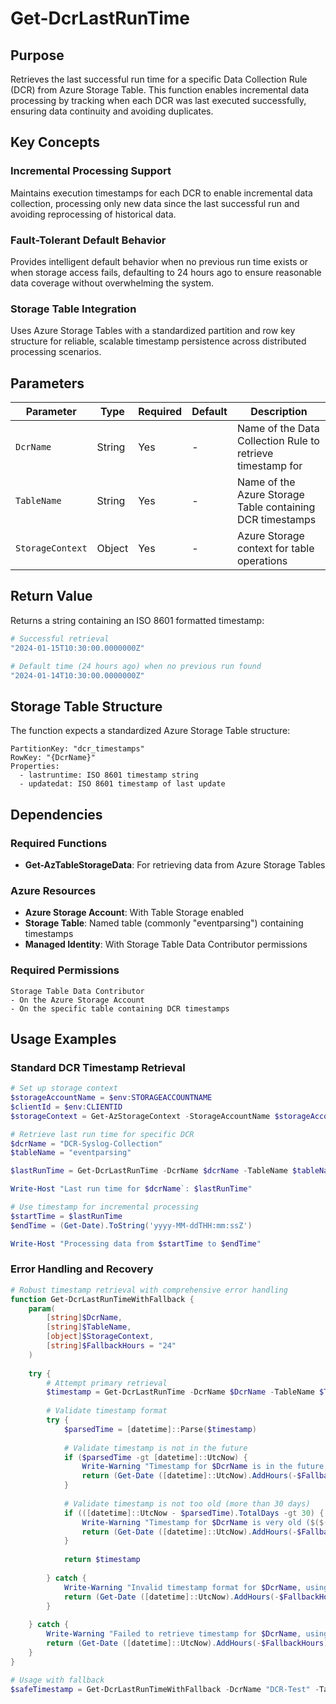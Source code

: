 # Get-DcrLastRunTime

## Purpose

Retrieves the last successful run time for a specific Data Collection Rule (DCR) from Azure Storage Table. This function enables incremental data processing by tracking when each DCR was last executed successfully, ensuring data continuity and avoiding duplicates.

## Key Concepts

### Incremental Processing Support

Maintains execution timestamps for each DCR to enable incremental data collection, processing only new data since the last successful run and avoiding reprocessing of historical data.

### Fault-Tolerant Default Behavior

Provides intelligent default behavior when no previous run time exists or when storage access fails, defaulting to 24 hours ago to ensure reasonable data coverage without overwhelming the system.

### Storage Table Integration

Uses Azure Storage Tables with a standardized partition and row key structure for reliable, scalable timestamp persistence across distributed processing scenarios.

## Parameters

| Parameter       | Type    | Required | Default | Description                                                          |
| --------------- | ------- | -------- | ------- | -------------------------------------------------------------------- |
| `DcrName`       | String  | Yes      | -       | Name of the Data Collection Rule to retrieve timestamp for           |
| `TableName`     | String  | Yes      | -       | Name of the Azure Storage Table containing DCR timestamps            |
| `StorageContext`| Object  | Yes      | -       | Azure Storage context for table operations                           |

## Return Value

Returns a string containing an ISO 8601 formatted timestamp:

```powershell
# Successful retrieval
"2024-01-15T10:30:00.0000000Z"

# Default time (24 hours ago) when no previous run found
"2024-01-14T10:30:00.0000000Z"
```

## Storage Table Structure

The function expects a standardized Azure Storage Table structure:

```
PartitionKey: "dcr_timestamps"
RowKey: "{DcrName}"
Properties:
  - lastruntime: ISO 8601 timestamp string
  - updatedat: ISO 8601 timestamp of last update
```

## Dependencies

### Required Functions

- **Get-AzTableStorageData**: For retrieving data from Azure Storage Tables

### Azure Resources

- **Azure Storage Account**: With Table Storage enabled
- **Storage Table**: Named table (commonly "eventparsing") containing timestamps
- **Managed Identity**: With Storage Table Data Contributor permissions

### Required Permissions

```
Storage Table Data Contributor
- On the Azure Storage Account
- On the specific table containing DCR timestamps
```

## Usage Examples

### Standard DCR Timestamp Retrieval

```powershell
# Set up storage context
$storageAccountName = $env:STORAGEACCOUNTNAME
$clientId = $env:CLIENTID
$storageContext = Get-AzStorageContext -StorageAccountName $storageAccountName -UseConnectedAccount

# Retrieve last run time for specific DCR
$dcrName = "DCR-Syslog-Collection"
$tableName = "eventparsing"

$lastRunTime = Get-DcrLastRunTime -DcrName $dcrName -TableName $tableName -StorageContext $storageContext

Write-Host "Last run time for $dcrName`: $lastRunTime"

# Use timestamp for incremental processing
$startTime = $lastRunTime
$endTime = (Get-Date).ToString('yyyy-MM-ddTHH:mm:ssZ')

Write-Host "Processing data from $startTime to $endTime"
```

### Error Handling and Recovery

```powershell
# Robust timestamp retrieval with comprehensive error handling
function Get-DcrLastRunTimeWithFallback {
    param(
        [string]$DcrName,
        [string]$TableName,
        [object]$StorageContext,
        [string]$FallbackHours = "24"
    )
    
    try {
        # Attempt primary retrieval
        $timestamp = Get-DcrLastRunTime -DcrName $DcrName -TableName $TableName -StorageContext $StorageContext
        
        # Validate timestamp format
        try {
            $parsedTime = [datetime]::Parse($timestamp)
            
            # Validate timestamp is not in the future
            if ($parsedTime -gt [datetime]::UtcNow) {
                Write-Warning "Timestamp for $DcrName is in the future, using fallback"
                return (Get-Date ([datetime]::UtcNow).AddHours(-$FallbackHours) -Format O)
            }
            
            # Validate timestamp is not too old (more than 30 days)
            if (([datetime]::UtcNow - $parsedTime).TotalDays -gt 30) {
                Write-Warning "Timestamp for $DcrName is very old ($($([datetime]::UtcNow - $parsedTime).TotalDays) days), using fallback"
                return (Get-Date ([datetime]::UtcNow).AddHours(-$FallbackHours) -Format O)
            }
            
            return $timestamp
            
        } catch {
            Write-Warning "Invalid timestamp format for $DcrName, using fallback: $($_.Exception.Message)"
            return (Get-Date ([datetime]::UtcNow).AddHours(-$FallbackHours) -Format O)
        }
        
    } catch {
        Write-Warning "Failed to retrieve timestamp for $DcrName, using fallback: $($_.Exception.Message)"
        return (Get-Date ([datetime]::UtcNow).AddHours(-$FallbackHours) -Format O)
    }
}

# Usage with fallback
$safeTimestamp = Get-DcrLastRunTimeWithFallback -DcrName "DCR-Test" -TableName "eventparsing" -StorageContext $context -FallbackHours "12"
```
